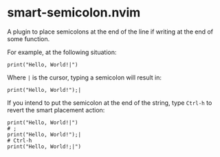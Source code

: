 # smart-semicolon.nvim

A plugin to place semicolons at the end of the line if writing at the
end of some function.

For example, at the following situation:

```
print("Hello, World!|")
```

Where `|` is the cursor, typing a semicolon will result in:

```
print("Hello, World!");|
```

If you intend to put the semicolon at the end of the string, type
`Ctrl-h` to revert the smart placement action:

```
print("Hello, World!|")
# ;
print("Hello, World!");|
# Ctrl-h
print("Hello, World!;|")
```
